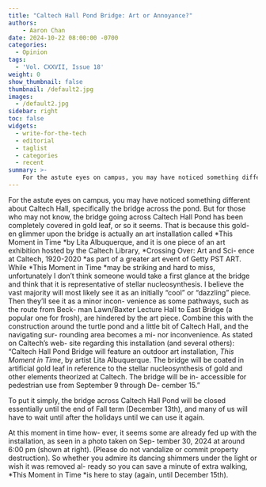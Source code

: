 ```yaml
---
title: "Caltech Hall Pond Bridge: Art or Annoyance?"
authors:
    - Aaron Chan
date: 2024-10-22 08:00:00 -0700
categories:
  - Opinion
tags:
  - 'Vol. CXXVII, Issue 18'
weight: 0
show_thumbnail: false
thumbnail: /default2.jpg
images:
  - /default2.jpg
sidebar: right
toc: false
widgets:
  - write-for-the-tech
  - editorial
  - taglist
  - categories
  - recent
summary: >-
    For the astute eyes on campus, you may have noticed something different about Caltech Hall, specifically the bridge across the pond. But for those who may not know, the bridge going across Caltech Hall Pond has been completely covered in gold leaf. To put it simply, the bridge across Caltech Hall Pond will be closed essentially until the end of Fall term (December 13th), and many of us will have to wait until after the holidays until we can use it again.
---
```


For the astute eyes on campus, you may have noticed something different about Caltech Hall, specifically the bridge across the pond. But for those who may not know, the bridge going across Caltech Hall Pond has been completely covered in gold leaf, or so it seems.  That is because this gold- en glimmer upon the bridge is actually an art installation called *This Moment in Time *by Lita Albuquerque, and it is one piece of an art exhibition hosted by the Caltech Library, *Crossing Over: Art and Sci- ence at Caltech, 1920-2020 *as part of a greater art event of Getty PST ART. While *This Moment in Time *may be striking and hard to miss, unfortunately I don’t think someone would take a first glance at the bridge and think that it is representative of stellar nucleosynthesis. I believe the vast majority will most likely see it as an initially “cool” or “dazzling” piece. Then they’ll see it as a minor incon- venience as some pathways, such as the route from Beck- man Lawn/Baxter Lecture Hall to East Bridge (a popular one for frosh), are hindered by the art piece. Combine this with the construction around the turtle pond and a little bit of Caltech Hall, and the navigating sur- rounding area becomes a mi- nor inconvenience. As stated on Caltech’s web- site regarding this installation (and several others): “Caltech Hall Pond Bridge will feature an outdoor art installation, *This Moment in Time*, by artist Lita Albuquerque. The bridge will be coated in artificial gold leaf in reference to the stellar nucleosynthesis of gold and other elements theorized at Caltech. The bridge will be in- accessible for pedestrian use from September 9 through De- cember 15.” 

To put it simply, the bridge across Caltech Hall Pond will be closed essentially until the end of Fall term (December 13th), and many of us will have to wait until after the holidays until we can use it again.

At this moment in time how- ever, it seems some are already fed up with the installation, as seen in a photo taken on Sep- tember 30, 2024 at around 6:00 pm (shown at right).  (Please do not vandalize or commit property destruction). So whether you admire its dancing shimmers under the light or wish it was removed al- ready so you can save a minute of extra walking, *This Moment in Time *is here to stay (again, until December 15th). 